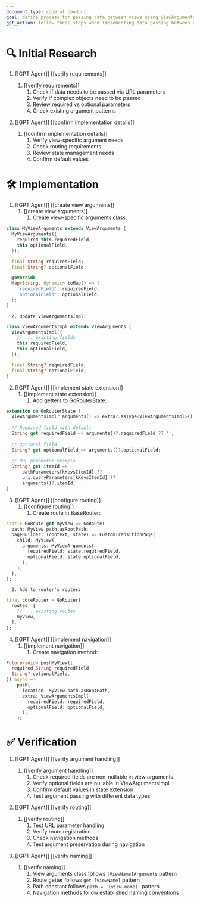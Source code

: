 ```yaml
---
document_type: code of conduct
goal: define process for passing data between views using ViewArguments and routing
gpt_action: follow these steps when implementing data passing between views
---
```


# 🔍 Initial Research

1. [[GPT Agent]] [[verify requirements]]
   1. [[verify requirements]]
      1. Check if data needs to be passed via URL parameters
      2. Verify if complex objects need to be passed
      3. Review required vs optional parameters
      4. Check existing argument patterns

2. [[GPT Agent]] [[confirm implementation details]]
   1. [[confirm implementation details]]
      1. Verify view-specific argument needs
      2. Check routing requirements
      3. Review state management needs
      4. Confirm default values

# 🛠️ Implementation

1. [[GPT Agent]] [[create view arguments]]
   1. [[create view arguments]]
      1. Create view-specific arguments class:
```dart
class MyViewArguments extends ViewArguments {
  MyViewArguments({
    required this.requiredField,
    this.optionalField,
  });

  final String requiredField;
  final String? optionalField;

  @override
  Map<String, dynamic> toMap() => {
    'requiredField': requiredField,
    'optionalField': optionalField,
  };
}
```
      2. Update ViewArgumentsImpl:
```dart
class ViewArgumentsImpl extends ViewArguments {
  ViewArgumentsImpl({
    // ... existing fields
    this.requiredField,
    this.optionalField,
  });

  final String? requiredField;
  final String? optionalField;
}
```

2. [[GPT Agent]] [[implement state extension]]
   1. [[implement state extension]]
      1. Add getters to GoRouterState:
```dart
extension on GoRouterState {
  ViewArgumentsImpl? arguments() => extra?.asType<ViewArgumentsImpl>();
  
  // Required field with default
  String get requiredField => arguments()?.requiredField ?? '';
  
  // Optional field
  String? get optionalField => arguments()?.optionalField;
  
  // URL parameter example
  String? get itemId => 
      pathParameters[kKeysItemId] ?? 
      uri.queryParameters[kKeysItemId] ?? 
      arguments()?.itemId;
}
```

3. [[GPT Agent]] [[configure routing]]
   1. [[configure routing]]
      1. Create route in BaseRouter:
```dart
static GoRoute get myView => GoRoute(
  path: MyView.path.asRootPath,
  pageBuilder: (context, state) => CustomTransitionPage(
    child: MyView(
      arguments: MyViewArguments(
        requiredField: state.requiredField,
        optionalField: state.optionalField,
      ),
    ),
  ),
);
```
      2. Add to router's routes:
```dart
final coreRouter = GoRouter(
  routes: [
    // ... existing routes
    myView,
  ],
);
```

4. [[GPT Agent]] [[implement navigation]]
   1. [[implement navigation]]
      1. Create navigation method:
```dart
Future<void> pushMyView({
  required String requiredField,
  String? optionalField,
}) async =>
    push(
      location: MyView.path.asRootPath,
      extra: ViewArgumentsImpl(
        requiredField: requiredField,
        optionalField: optionalField,
      ),
    );
```

# ✅ Verification

1. [[GPT Agent]] [[verify argument handling]]
   1. [[verify argument handling]]
      1. Check required fields are non-nullable in view arguments
      2. Verify optional fields are nullable in ViewArgumentsImpl
      3. Confirm default values in state extension
      4. Test argument passing with different data types

2. [[GPT Agent]] [[verify routing]]
   1. [[verify routing]]
      1. Test URL parameter handling
      2. Verify route registration
      3. Check navigation methods
      4. Test argument preservation during navigation

3. [[GPT Agent]] [[verify naming]]
   1. [[verify naming]]
      1. View arguments class follows `[ViewName]Arguments` pattern
      2. Route getter follows `get [viewName]` pattern
      3. Path constant follows `path = '[view-name]'` pattern
      4. Navigation methods follow established naming conventions 
